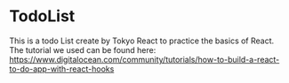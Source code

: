 # TodoList
This is a todo List create by Tokyo React to practice the basics of React.
The tutorial we used can be found here: https://www.digitalocean.com/community/tutorials/how-to-build-a-react-to-do-app-with-react-hooks
